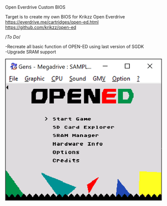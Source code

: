 Open Everdrive Custom BIOS

Target is to create my own BIOS for Krikzz Open Everdrive  
https://everdrive.me/cartridges/open-ed.html  
https://github.com/krikzz/open-ed  

/*To Do*/

-Recreate all basic function of OPEN-ED using last version of SGDK  
-Upgrade SRAM support  

![preview](https://github.com/X-death25/X-open-ED/blob/main/github_art/preview.png)



